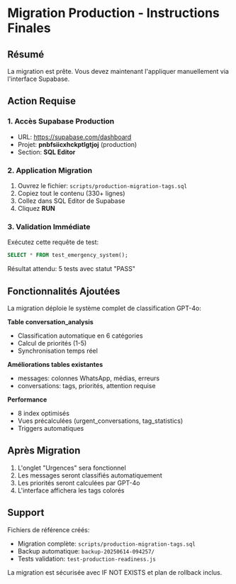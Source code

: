 # Migration Production - Instructions Finales

## Résumé
La migration est prête. Vous devez maintenant l'appliquer manuellement via l'interface Supabase.

## Action Requise

### 1. Accès Supabase Production
- URL: https://supabase.com/dashboard
- Projet: **pnbfsiicxhckptlgtjoj** (production)
- Section: **SQL Editor**

### 2. Application Migration
1. Ouvrez le fichier: `scripts/production-migration-tags.sql`
2. Copiez tout le contenu (330+ lignes)
3. Collez dans SQL Editor de Supabase
4. Cliquez **RUN**

### 3. Validation Immédiate
Exécutez cette requête de test:
```sql
SELECT * FROM test_emergency_system();
```

Résultat attendu: 5 tests avec statut "PASS"

## Fonctionnalités Ajoutées

La migration déploie le système complet de classification GPT-4o:

**Table conversation_analysis**
- Classification automatique en 6 catégories
- Calcul de priorités (1-5)
- Synchronisation temps réel

**Améliorations tables existantes**
- messages: colonnes WhatsApp, médias, erreurs
- conversations: tags, priorités, attention requise

**Performance**
- 8 index optimisés
- Vues précalculées (urgent_conversations, tag_statistics)
- Triggers automatiques

## Après Migration

1. L'onglet "Urgences" sera fonctionnel
2. Les messages seront classifiés automatiquement
3. Les priorités seront calculées par GPT-4o
4. L'interface affichera les tags colorés

## Support

Fichiers de référence créés:
- Migration complète: `scripts/production-migration-tags.sql`
- Backup automatique: `backup-20250614-094257/`
- Tests validation: `test-production-readiness.js`

La migration est sécurisée avec IF NOT EXISTS et plan de rollback inclus.